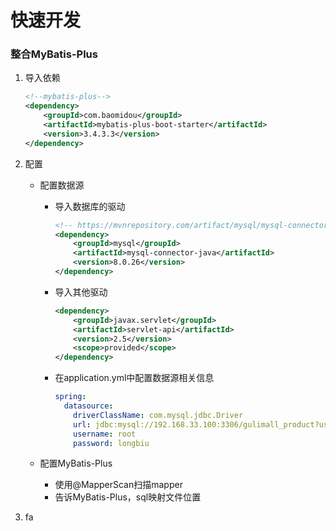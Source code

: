 # 快速开发

### 整合MyBatis-Plus

1. 导入依赖

   ```xml
   <!--mybatis-plus-->
   <dependency>
       <groupId>com.baomidou</groupId>
       <artifactId>mybatis-plus-boot-starter</artifactId>
       <version>3.4.3.3</version>
   </dependency>
   ```

2. 配置

   - 配置数据源

     - 导入数据库的驱动

       ```xml
       <!-- https://mvnrepository.com/artifact/mysql/mysql-connector-java -->
       <dependency>
           <groupId>mysql</groupId>
           <artifactId>mysql-connector-java</artifactId>
           <version>8.0.26</version>
       </dependency>
       ```

     - 导入其他驱动

       ```xml
       <dependency>
           <groupId>javax.servlet</groupId>
           <artifactId>servlet-api</artifactId>
           <version>2.5</version>
           <scope>provided</scope>
       </dependency>
       ```

     - 在application.yml中配置数据源相关信息

       ```yaml
       spring:
         datasource:
           driverClassName: com.mysql.jdbc.Driver
           url: jdbc:mysql://192.168.33.100:3306/gulimall_product?useUnicode=true&characterEncoding=UTF-8&useSSL=false&serverTimezone=Asia/Shanghai
           username: root
           password: longbiu
       ```

   - 配置MyBatis-Plus

     - 使用@MapperScan扫描mapper
     - 告诉MyBatis-Plus，sql映射文件位置

3. fa

